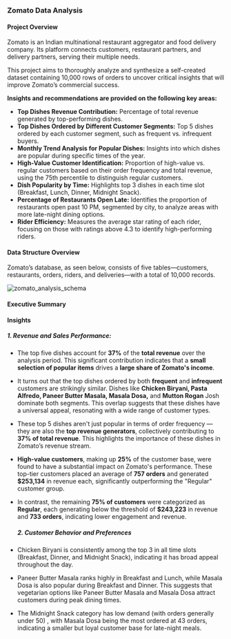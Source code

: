 ### Zomato Data Analysis

#### Project Overview
Zomato is an Indian multinational restaurant aggregator and food delivery company. Its platform connects customers, restaurant partners, and delivery partners, serving their multiple needs. 

This project aims to thoroughly analyze and synthesize a self-created dataset containing 10,000 rows of orders to uncover critical insights that will improve Zomato’s commercial success.

 **Insights and recommendations are provided on the following key areas:**

- **Top Dishes Revenue Contribution:** Percentage of total revenue generated by top-performing dishes.
- **Top Dishes Ordered by Different Customer Segments:** Top 5 dishes ordered by each customer segment, such as frequent vs. infrequent buyers.
- **Monthly Trend Analysis for Popular Dishes:** Insights into which dishes are popular during specific times of the year.
- **High-Value Customer Identification:** Proportion of high-value vs. regular customers based on their order frequency and total revenue, using the 75th percentile to distinguish regular customers.
- **Dish Popularity by Time:** Highlights top 3 dishes in each time slot (Breakfast, Lunch, Dinner, Midnight Snack).
- **Percentage of Restaurants Open Late:** Identifies the proportion of restaurants open past 10 PM, segmented by city, to analyze areas with more late-night dining options.
- **Rider Efficiency:** Measures the average star rating of each rider, focusing on those with ratings above 4.3 to identify high-performing riders.

#### Data Structure Overview

Zomato’s database, as seen below, consists of five tables—customers, restaurants, orders, riders, and deliveries—with a total of 10,000 records.

![zomato_analysis_schema](https://github.com/user-attachments/assets/eef4aa87-92c8-4d51-bad6-1149d9188959)

#### Executive Summary 

#### Insights 
##### 1. Revenue and Sales Performance:
- The top five dishes account for **37%** of the **total revenue** over the analysis period. This significant contribution indicates that a **small selection of popular items** drives a **large share of Zomato's income**.
- It turns out that the top dishes ordered by both **frequent** and **infrequent** customers are strikingly similar. Dishes like **Chicken Biryani, Pasta Alfredo, Paneer Butter Masala, Masala Dosa,** and **Mutton Rogan** Josh dominate both segments. This overlap suggests that these dishes have a universal appeal, resonating with a wide range of customer types.
- These top 5 dishes aren't just popular in terms of order frequency — they are also the **top revenue generators**, collectively contributing to **37% of total revenue**. This highlights the importance of these dishes in Zomato’s revenue stream.
- **High-value customers**, making up **25%** of the customer base, were found to have a substantial impact on Zomato's performance. These top-tier customers placed an average of **757 orders** and generated **$253,134** in revenue each, significantly outperforming the "Regular" customer group.
- In contrast, the remaining **75% of customers** were categorized as **Regular**, each generating below the threshold of **$243,223** in revenue and **733 orders**, indicating lower engagement and revenue.

  ##### 2. Customer Behavior and Preferences
- Chicken Biryani is consistently among the top 3 in all time slots (Breakfast, Dinner, and Midnight Snack), indicating it has broad appeal throughout the day.
- Paneer Butter Masala ranks highly in Breakfast and Lunch, while Masala Dosa is also popular during Breakfast and Dinner. This suggests that vegetarian options like Paneer Butter Masala and Masala Dosa attract customers during peak dining times.
- The Midnight Snack category has low demand (with orders generally under 50) , with Masala Dosa being the most ordered at 43 orders, indicating a smaller but loyal customer base for late-night meals.
